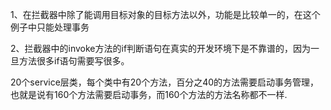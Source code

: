 

1、在拦截器中除了能调用目标对象的目标方法以外，功能是比较单一的，在这个例子中只能处理事务

2、拦截器中的invoke方法的if判断语句在真实的开发环境下是不靠谱的，因为一旦方法很多if语句需要写很多。

20个service层类，每个类中有20个方法，百分之40的方法需要启动事务管理，也就是说有160个方法需要启动事务，而160个方法的方法名称都不一样.